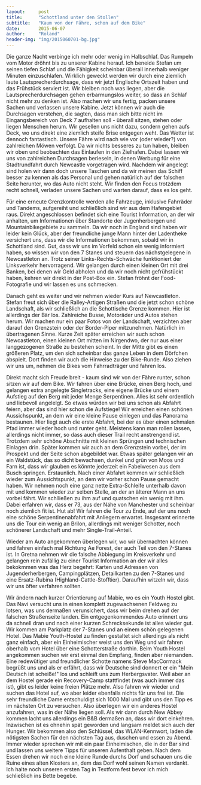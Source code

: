 ```yaml
---
layout:     post
title:      "Schottland unter den Stollen"
subtitle:   "Kaum von der Fähre, schon auf dem Bike"
date:       2015-06-07
author:     "Roland"
header-img: "img/2015060701-bg.jpg"
---
```


Die ganze Nacht verbinge ich mehr oder wenig im Halbschlaf. Das Rumpeln vom Motor dröhnt bis zu unserer Kabine herauf.
Ich beneide Stefan um seinen tiefen Schlaf und die Fähigkeit scheinbar überall innerhalb weniger Minuten einzuschlafen.
Wirklich geweckt werden wir durch eine ziemlich laute Lautsprecherdurchsage, dass wir jetzt Englische Ortszeit haben und
das Frühstück serviert ist. Wir bleiben noch was liegen, aber die Lautsprecherdurchsagen gehen erbarmungslos weiter, so
dass an Schlaf nicht mehr zu denken ist. Also machen wir uns fertig, packen unsere Sachen und verlassen unsere Kabine.
Jetzt können wir auch die Durchsagen verstehen, die sagten, dass man sich bitte nicht im Eingangsbereich von Deck 7
aufhalten soll - überall sitzen, stehen oder liegen Menschen herum. Wir gesellen uns nicht dazu, sondern gehen aufs
Deck, wo uns direkt eine ziemlich steife Brise entgegen weht. Das Wetter ist dennoch fantastisch. Unsere Fähre wird nach
wie vor (oder wieder?) von zahlreichen Möwen verfolgt. Da wir nichts besseres zu tun haben, bleiben wir oben und
beobachten das Einlaufen in den Zielhafen. Dabei lassen wir uns von zahlreichen Durchsagen berieseln, in denen Werbung
für eine Stadtrundfahrt durch Newcastle vorgetragen wird. Nachdem wir angelegt sind holen wir dann doch unsere Taschen
und da wir meinen das Schiff besser zu kennen als das Personal und gehen natürlich auf der falschen Seite herunter, wo
das Auto nicht steht. Wir finden den Focus trotzdem recht schnell, verladen unsere Sachen und warten darauf, dass es los
geht.

Für eine erneute Grenzkontrolle werden alle Fahrzeuge, inklusive Fahrräder und Tandems, aufgereiht und schließlich sind
wir aus dem Hafengebiet raus. Direkt angeschlossen befindet sich eine Tourist Information, an der wir anhalten, um
Informationen über Standorte der Jugenherbergen und Mountainbikegebiete zu sammeln. Da wir noch in England sind haben
wir leider kein Glück, aber der freundliche junge Mann hinter der Ladentheke versichert uns, dass wir die Informationen
bekommen, sobald wir in Schottland sind. Gut, dass wir uns im Vorfeld schon ein wenig informiert haben, so wissen wir
von den 7 Stanes und steuern das nächstgelegene in Newcastleton an. Trotz seiner Links-Rechts-Schwäche funktioniert der
Linksverkehr hervorragend. Wir gelangen durch einen kleinen Ort mit drei Banken, bei denen wir Geld abholen und da wir
noch nicht gefrühstückt haben, kehren wir direkt in der Post-Box ein. Stefan fröhnt der Food-Fotografie und wir lassen
es uns schmecken.

Danach geht es weiter und wir nehmen wieder Kurs auf Newcastleton. Stefan freut sich über die Ralley-Artigen Straßen und
die jetzt schon schöne Landschaft, als wir schließlich an die Schottische Grenze kommen. Hier ist allerdings der Bär
los. Zahlreiche Busse, Motoräder und Autos stehen herum. Wir machen nur ein paar Fotos von der Landschaft, verzichten
aber darauf den Grenzstein oder der Border-Piper mitzunehmen. Natürlich im übertragenen Sinne. Kurze Zeit später
erreichen wir auch schon Newcastleton, einen kleinen Ort mitten im Nirgendwo, der nur aus einer langgezogenen Straße zu
bestehen scheint. In der Mitte gibt es einen größeren Platz, um den sich scheinbar das ganze Leben in dem Dörfchen
abspielt. Dort finden wir auch die Hinweise zu der Bike-Runde. Also ziehen wir uns um, nehmen die Bikes vom
Fahrradträger und fahren los.

Direkt macht sich Freude breit - kaum sind wir von der Fähre runter, schon sitzen wir auf dem Bike. Wir fahren über eine
Brücke, einen Berg hoch, und gelangen extra angelegte Singletracks, eine eigene Brücke und einem Aufstieg auf den Berg
mit jeder Menge Serpentinen. Alles ist sehr ordentlich und liebevoll angelelgt. So etwas würden wir bei uns schon als
Abfahrt feiern, aber das sind hier schon die Aufstiege! Wir erreichen einen schönen Aussichspunkt, an dem wir eine
kleine Pause einlegen und das Panorama bestaunen. Hier liegt auch die erste Abfahrt, bei der es über einen schmalen Pfad
immer wieder hoch und runter geht. Meistens kann man rollen lassen, allerdings nicht immer, so dass auch dieser Trail
recht anstrengend ist. Trotzdem sehr schöne Abschnitte mit kleinen Sprüngen und technischen Einlagen drin. Später kommen
wir auch an dem Grenzstein vorbei, der im Prospekt und der Seite schon abgebildet war. Etwas später gelangen wir an ein
Waldstück, das so dicht bewachsen, dunkel und grün von Moos und Farn ist, dass wir glauben es könnte jederzeit ein
Fabelwesen aus dem Busch springen. Erstaunlich. Nach einer Abfahrt kommen wir schließlich wieder zum Aussichtspunkt, an
dem wir vorher schon Pause gemacht haben. Wir nehmen noch eine ganz nette Extra-Schleife unterhalb davon mit und kommen
wieder zur selben Stelle, an der an älterer Mann an uns vorbei fährt. Wir schlließen zu ihm auf und quatschen ein wenig
mit ihm. Dabei erfahren wir, dass er 73, aus der Nähe von Manchester und scheinbar noch ziemlich fit ist. Hut ab! Wir
fahren die Tour zu Ende, auf der uns noch eine schöne Serpentinenabfahrt mit Anliegern erwartet. Insgesamt erinnerte uns
die Tour ein wenig an Brilon, allerdings mit weniger Schotter, noch schönerer Landschaft und mehr Single-Trail-Anteil.

Wieder am Auto angekommen überlegen wir, wo wir übernachten können und fahren einfach mal Richtung Ae Forest, der auch
Teil von den 7-Stanes ist. In Gretna nehmen wir die falsche Abbiegung im Kreisverkehr und gelangen rein zufällig zu einer
Tourist Information an der wir alles bekokmmen was das Herz begehrt: Karten und Adressen von Jugenderherbergen,
Campingplätzen, Detailkarten zu den 7-Stanes und eine Ersatz-Rubina (Highland-Cattle-Stofftier). Daraufhin witzeln wir,
dass wir uns öfter verfahren sollten.

Wir ändern nach kurzer Orientierung auf Mabie, wo es ein Youth Hostel gibt. Das Navi versucht uns in einen komplett
zugewachsenen Feldweg zu lotsen, was uns dermaßen verunsichert, dass wir beim drehen auf der falschen Straßenseite
landen. Ein entgegenkommendes Auto erinnert uns da schnell dran und nach einer kurzen Schrecksekunde ist alles wieder
gut. Wir kommen am Parkplatz der 7-Stanes und an einem schön gelegenen Hotel. Das Mabie Youth-Hostel zu finden gestaltet
sich allerdings als nicht ganz einfach, aber ein Einheimischer weist uns den Weg und wir fahren oberhalb vom Hotel über
eine Schotterstraße dorthin. Beim Youth Hostel angekommen suchen wir erst einmal den Empfang, finden aber niemanden.
Eine redewütiger und freundlicher Schotte namens Steve MacCormack begrüßt uns und als er erfährt, dass wir Deutsche sind
donnert er ein "Mein Deutsch ist scheiße!" los und schleift uns zum Herbergsvater. Weil aber an dem Hostel gerade ein
Recovery-Camp stattfindet (was auch immer das ist), gibt es leider keine freien Plätze mehr. Also fahren wir wieder und
suchen das Hotel auf, wo aber leider ebenfalls nichts für uns frei ist. Die sehr freundliche Dame entschuldigt sich 1000
Mal und gibt uns den Tipp es im nächsten Ort zu versuchen. Also überlegen wir ein anderes Hostel anzufahren, was in der
Nähe liegen soll. Als wir dann durch New Abbey kommen lacht uns allerdings ein B&B dermaßen an, dass wir dort einkehren.
Inzwischen ist es ohnehin spät geworden und langsam meldet sich auch der Hunger. Wir bekommen also den Schlüssel, das
WLAN-Kennwort, laden die nötigsten Sachen für den nächsten Tag aus, duschen und essen zu Abend. Immer wieder sprechen
wir mit ein paar Einheimischen, die in der Bar sind und lassen uns weitere Tipps für unseren Aufenthalt geben. Nach dem
Essen drehen wir noch eine kleine Runde durchs Dorf und schauen uns die Ruine eines alten Klosters an, dem das Dorf wohl
seinen Namen verdankt. Ich halte noch unseren ersten Tag in Textform fest bevor ich mich schließlich ins Bette begebe.